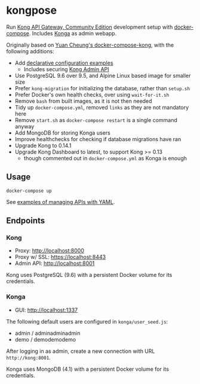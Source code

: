 # kongpose

Run [Kong API Gateway, Community Edition](https://konghq.com/kong-community-edition)
development setup with [docker-compose](https://docs.docker.com/compose).
Includes [Konga](https://github.com/pantsel/konga) as admin webapp.

Originally based on [Yuan Cheung's docker-compose-kong](https://github.com/zhangyuan/docker-compose-kong), with the following additions:

- Add [declarative configuration examples](https://github.com/asyrjasalo/kongpose/tree/master/examples)
  - Includes securing [Kong Admin API](https://docs.konghq.com/0.14.x/secure-admin-api/#kong-api-loopback)
- Use PostgreSQL 9.6 over 9.5, and Alpine Linux based image for smaller size
- Prefer `kong-migration` for initializing the database, rather than `setup.sh`
- Prefer Docker's own health checks, over using `wait-for-it.sh`
- Remove `bash` from built images, as it is not then needed
- Tidy up `docker-compose.yml`, removed `links` as they are not mandatory here
- Remove `start.sh` as `docker-compose restart` is a single command anyway
- Add MongoDB for storing Konga users
- Improve healthchecks for checking if database migrations have ran
- Upgrade Kong to 0.14.1
- Upgrade Kong Dashboard to latest, to support Kong >= 0.13
  - though commented out in `docker-compose.yml` as Konga is enough


## Usage

    docker-compose up

See [examples of managing APIs with YAML](https://github.com/asyrjasalo/kongpose/tree/master/examples).


## Endpoints

### Kong

- Proxy: [http://localhost:8000](http://localhost:8000)
- Proxy w/ SSL: [https://localhost:8443](https://localhost:8443)
- Admin API: [http://localhost:8001](http://localhost:8001)

Kong uses PostgreSQL (9.6) with a persistent Docker volume for its credentials.

### Konga

- GUI: [http://localhost:1337](http://localhost:1337)

The following default users are configured in `konga/user_seed.js`:
- admin / adminadminadmin
- demo / demodemodemo

After logging in as admin, create a new connection with URL `http://kong:8001`.

Konga uses MongoDB (4.1) with a persistent Docker volume for its credentials.
